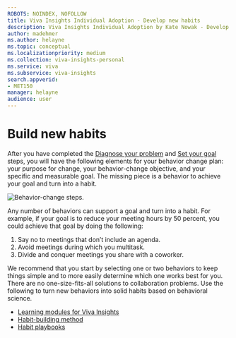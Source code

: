 ```yaml
---
ROBOTS: NOINDEX, NOFOLLOW
title: Viva Insights Individual Adoption - Develop new habits
description: Viva Insights Individual Adoption by Kate Nowak - Develop new habits section
author: madehmer
ms.author: helayne
ms.topic: conceptual
ms.localizationpriority: medium 
ms.collection: viva-insights-personal 
ms.service: viva 
ms.subservice: viva-insights 
search.appverid: 
- MET150 
manager: helayne
audience: user
---
```


# Build new habits

After you have completed the [Diagnose your problem](Indiv-adopt-diagnose.md) and [Set your goal](Indiv-adopt-set-goals.md) steps, you will have the following elements for your behavior change plan: your purpose for change, your behavior-change objective, and your specific and measurable goal. The missing piece is a behavior to achieve your goal and turn into a habit.

![Behavior-change steps.](../../../Images/MyA/use/Adopt-indiv-35.PNG)

Any number of behaviors can support a goal and turn into a habit. For example, if your goal is to reduce your meeting hours by 50 percent, you could achieve that goal by doing the following:

 1. Say no to meetings that don’t include an agenda.
 2. Avoid meetings during which you multitask.
 3. Divide and conquer meetings you share with a coworker.

We recommend that you start by selecting one or two behaviors to keep things simple and to more easily determine which one works best for you. There are no one-size-fits-all solutions to collaboration problems. Use the following to turn new behaviors into solid habits based on behavioral science.

* [Learning modules for Viva Insights](adopt-learning-modules.md)
* [Habit-building method](adopt-habit-building.md)
* [Habit playbooks](adopt-habit-playbooks.md)
